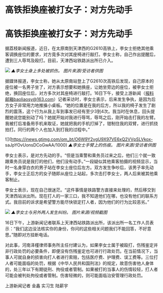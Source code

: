 # 高铁拒换座被打女子：对方先动手

# 高铁拒换座被打女子：对方先动手

据荔枝新闻报道，近日，在太原南到天津西的G2610高铁上，李女士拒绝其他乘客调换座位的要求，对方竟多次对其座椅进行敲打。李女士称，自己作出提醒后，遭到三人辱骂及殴打。目前，天津西站铁路派出所已介入。

![](https://inews.gtimg.com/om_bt/OIU0oIcpwqRq2YTRy189Tz7mKQBc9hBaayMLvORDJeN6QAA/1000)
_▲李女士身上多处被抓伤。 图片来源/受访者供图_

据媒体报道，李女士称，她从太原南站登上了G2610次高铁后发现，自己原本的座位被一名男子坐了，对方表示想要和她换座，让她坐旁边的座位，被李女士拒绝，换回座位后，对方多次对其座椅进行敲打。16日下午，接受上游新闻（报料邮箱baoliaosy@163.com）记者采访时，李女士表示，后来发生争执，是因为后方女子非常用力地推搡小桌板。“她的位置是在我的后方，所以我的椅子发生了剧烈的震荡，这个行为从我上车到事发已经有至少3到4次。我当时在休息，回头提醒她说您能别动了吗？她就开始对我进行辱骂，辱骂之后，刚开始击打我的左臂。我被打后准备用手机来取证，她就把我的手机打掉了，钳制住我的双臂，进行抓挠拍打。同行的两个人也加入到打我的过程中。”

![](https://inews.gtimg.com/om_bt/O6W9Y2vgU9X97VE6xQ2VVpSLVkox-
saJpYOvUonsDCoGwAA/1000) _▲李女士手臂上的伤痕。 图片来源/受访者供图_

李女士表示，是对方先动的手。“但是当乘警和乘务员过来之后，他们三个就一致跟乘务员说是我打的他们，他们没有动手。”一段疑似其他乘客拍摄的视频显示，当时一名身穿白衣的男子站在李女士座位后左方。双方发生争吵后，该男子率先动手，李女士正后方的女子随即从座位上站起，多次击打李女士，两人后来被其他乘客制止。

李女士表示，现在自己很迷茫。“这件事情是铁路警方直接来处理的，然后移交到天津西站派出所。现在打人的一家三口，我不知道他们在哪，也没有他们的联系方式。我目前的诉求是希望警方能尽快锁定打人者，因为他们的行为比较恶劣。”

![](https://inews.gtimg.com/om_bt/OsEKjRoxPe1kgzmPNKSP15_nsO85tO7-aPpOYN93BwL7AAA/1000)
_▲李女士与另外两人发生纠纷。 图片来源/视频截图_

16日下午，上游新闻记者联系上天津西站铁路派出所，该派出所一名工作人员表示：“我们这边没法核实你的身份，你问的这些相关问题我们不能回答，不好意思。”随即对方挂断电话。

对此事，河南泽槿律师事务所主任付建认为，如果李女士属于被殴打，伤残鉴定并非行政处罚的必要条件，即便没有伤残鉴定也可进行行政处罚。在当前情况下，当事人可就自身的损害向打人者进行索赔，包括医疗费、护理费、误工费等。三位打人者可能面临的处罚，根据《中华人民共和国刑法》的规定，故意伤害他人身体的，处三年以下有期徒刑、拘役或者管制。如果被打的当事人的伤情较轻，打人者可能会被判处拘役或者管制。伤害轻微的，则可能面临治安管理行政处罚。

上游新闻记者 金鑫 实习生 陆薪宇

